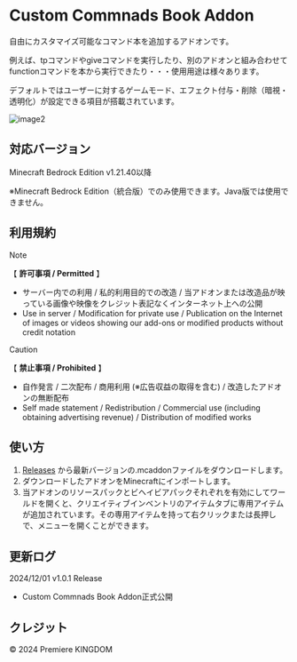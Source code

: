 # Custom Commnads Book Addon
自由にカスタマイズ可能なコマンド本を追加するアドオンです。

例えば、tpコマンドやgiveコマンドを実行したり、別のアドオンと組み合わせてfunctionコマンドを本から実行できたり・・・使用用途は様々あります。

デフォルトではユーザーに対するゲームモード、エフェクト付与・削除（暗視・透明化）が設定できる項目が搭載されています。

![image2](https://github.com/user-attachments/assets/e70ce5fa-2e16-4c0f-97d7-6b0dccb0c637)
## 対応バージョン
Minecraft Bedrock Edition v1.21.40以降

※Minecraft Bedrock Edition（統合版）でのみ使用できます。Java版では使用できません。
## 利用規約
> [!NOTE]
> 【 **許可事項 / Permitted** 】
> - サーバー内での利用 / 私的利用目的での改造 / 当アドオンまたは改造品が映っている画像や映像をクレジット表記なくインターネット上への公開
> - Use in server / Modification for private use / Publication on the Internet of images or videos showing our add-ons or modified products without credit notation

> [!CAUTION]
> 【 **禁止事項 / Prohibited** 】
> - 自作発言 / 二次配布 / 商用利用 (※広告収益の取得を含む) / 改造したアドオンの無断配布
> - Self made statement / Redistribution / Commercial use (including obtaining advertising revenue) / Distribution of modified works
## 使い方
1. [Releases](https://github.com/premiere-kingdom/Custom-Commnads-Book-Addon/releases) から最新バージョンの.mcaddonファイルをダウンロードします。
2. ダウンロードしたアドオンをMinecraftにインポートします。
3. 当アドオンのリソースパックとビヘイビアパックそれぞれを有効にしてワールドを開くと、クリエイティブインベントリのアイテムタブに専用アイテムが追加されています。その専用アイテムを持って右クリックまたは長押しで、メニューを開くことができます。
## 更新ログ
2024/12/01 v1.0.1 Release
- Custom Commnads Book Addon正式公開
## クレジット
© 2024 Premiere KINGDOM
